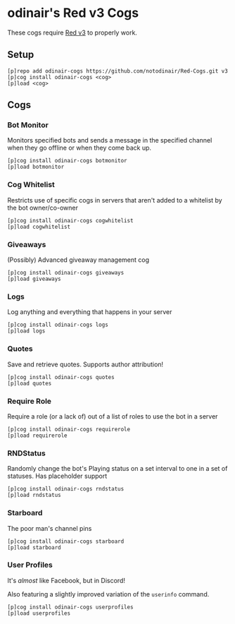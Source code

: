 # odinair's Red v3 Cogs

These cogs require [Red v3](https://github.com/Cog-Creators/Red-DiscordBot/tree/V3/develop/) to properly work.

## Setup

```
[p]repo add odinair-cogs https://github.com/notodinair/Red-Cogs.git v3
[p]cog install odinair-cogs <cog>
[p]load <cog>
```

## Cogs

### Bot Monitor

Monitors specified bots and sends a message in the specified channel when they go offline or when they come back up.

```
[p]cog install odinair-cogs botmonitor
[p]load botmonitor
```

### Cog Whitelist

Restricts use of specific cogs in servers that aren't added to a whitelist by the bot owner/co-owner

```
[p]cog install odinair-cogs cogwhitelist
[p]load cogwhitelist
```

### Giveaways

(Possibly) Advanced giveaway management cog

```
[p]cog install odinair-cogs giveaways
[p]load giveaways
```

### Logs

Log anything and everything that happens in your server

```
[p]cog install odinair-cogs logs
[p]load logs
```

### Quotes

Save and retrieve quotes. Supports author attribution!

```
[p]cog install odinair-cogs quotes
[p]load quotes
```

### Require Role

Require a role (or a lack of) out of a list of roles to use the bot in a server

```
[p]cog install odinair-cogs requirerole
[p]load requirerole
```

### RNDStatus

Randomly change the bot's Playing status on a set interval to one in a set of statuses. Has placeholder support

```
[p]cog install odinair-cogs rndstatus
[p]load rndstatus
```

### Starboard

The poor man's channel pins

```
[p]cog install odinair-cogs starboard
[p]load starboard
```

### User Profiles

It's *almost* like Facebook, but in Discord!

Also featuring a slightly improved variation of the `userinfo` command.

```
[p]cog install odinair-cogs userprofiles
[p]load userprofiles
```